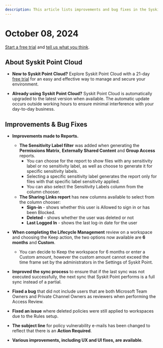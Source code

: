 ```yaml
---
description: This article lists improvements and bug fixes in the Syskit Point Cloud version 2024.5.65.1
---
```


# October 08, 2024

[Start a free trial](https://www.syskit.com/products/point/free-trial/) and [tell us what you think](https://www.syskit.com/company/contact-us/).

## About Syskit Point Cloud

* **New to Syskit Point Cloud?** Explore Syskit Point Cloud with a 21-day [free trial](https://www.syskit.com/products/point/free-trial/) for an easy and effective way to manage and secure your environment.

* **Already using Syskit Point Cloud?** Syskit Point Cloud is automatically upgraded to the latest version when available. The automatic update occurs outside working hours to ensure minimal interference with your day-to-day business.


## Improvements & Bug Fixes

* **Improvements made to Reports.**
    * **The Sensitivity Label filter** was added when generating the **Permissions Matrix**, **Externally Shared Content** and **Group Access** reports.
        * You can choose for the report to show files with any sensitivity label or no sensitivity label, as well as choose to generate it for specific sensitivity labels. 
        * Selecting a specific sensitivity label generates the report only for files with that specific label sensitivity applied.
        * You can also select the Sensitivity Labels column from the column chooser. 
    * **The Sharing Links report** has new columns available to select from the column chooser:
        * **Sign-in** - shows whether this user is Allowed to sign in or has been Blocked.
        * **Deleted** - shows whether the user was deleted or not
        * **Last Logged In** - shows the last log-in date for the user

* **When completing the Lifecycle Management** review on a workspace and choosing the Keep action, the two options now available are **6 months** and **Custom**.
    * You can decide to Keep the workspace for 6 months or enter a Custom amount, however the custom amount cannot exceed the time frame set by the administrators in the Settings of Syskit Point. 

* **Improved the sync process** to ensure that if the last sync was not executed successfully, the next sync that Syskit Point performs is a full sync instead of a partial. 

* **Fixed a bug** that did not include users that are both Microsoft Team Owners and Private Channel Owners as reviewers when performing the Access Review.

* **Fixed an issue** where deleted policies were still applied to workspaces due to the Rules setup.

* **The subject line** for policy vulnerability e-mails has been changed to reflect that there is an **Action Required**.

* **Various improvements, including UX and UI fixes, are available**.